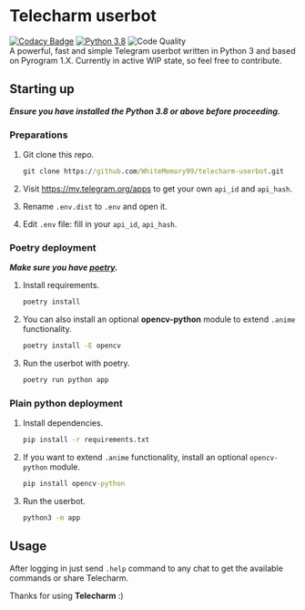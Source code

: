 # **Telecharm userbot**

[![Codacy Badge](https://api.codacy.com/project/badge/Grade/47528bf391c9433ba5a0333c55f9f12a)](https://app.codacy.com/gh/WhiteMemory99/telecharm-userbot?utm_source=github.com&utm_medium=referral&utm_content=WhiteMemory99/telecharm-userbot&utm_campaign=Badge_Grade_Settings)
[![Python 3.8](https://img.shields.io/badge/Python-3.8%20or%20newer-blue.svg)](https://www.python.org/downloads/release/python-380/)
![Code Quality](https://www.code-inspector.com/project/24413/score/svg)  
A powerful, fast and simple Telegram userbot written in Python 3 and based on Pyrogram 1.X. Currently in active WIP
state, so feel free to contribute.

## Starting up

**_Ensure you have installed the Python 3.8 or above before proceeding._**

### Preparations

1. Git clone this repo.

   ```cmd
   git clone https://github.com/WhiteMemory99/telecharm-userbot.git
   ```

2. Visit <https://my.telegram.org/apps> to get your own `api_id` and `api_hash`.
3. Rename `.env.dist` to `.env` and open it.
4. Edit `.env` file: fill in your `api_id`, `api_hash`.

### Poetry deployment

**_Make sure you have [poetry](https://python-poetry.org/docs/)._**

1. Install requirements.

   ```cmd
   poetry install
   ```

2. You can also install an optional **opencv-python** module to extend `.anime` functionality.

   ```cmd
   poetry install -E opencv
   ```

3. Run the userbot with poetry.

   ```cmd
   poetry run python app
   ```

### Plain python deployment

1. Install dependencies.

   ```cmd
   pip install -r requirements.txt
   ```

2. If you want to extend `.anime` functionality, install an optional `opencv-python` module.

   ```cmd
   pip install opencv-python
   ```

3. Run the userbot.

   ```cmd
   python3 -m app
   ```

## Usage

After logging in just send `.help` command to any chat to get the available commands or share Telecharm.

Thanks for using **Telecharm** :)

